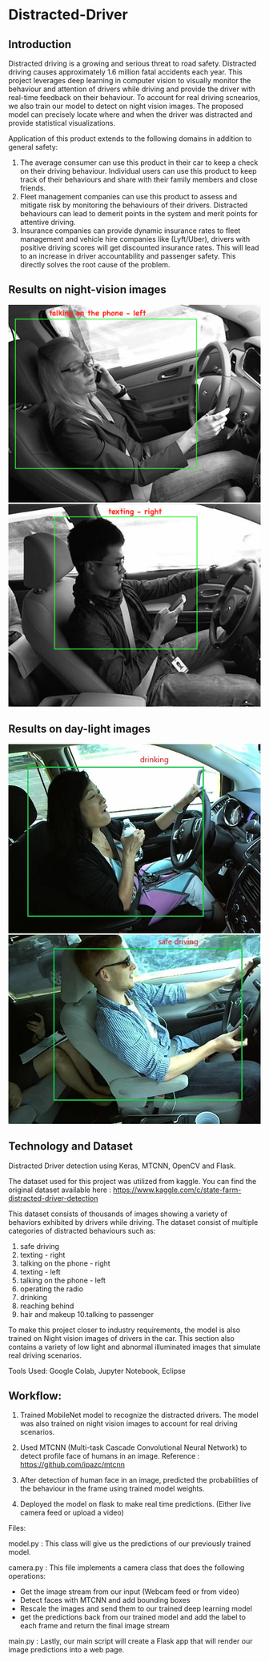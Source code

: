 # Distracted-Driver

## Introduction
Distracted driving is a growing and serious threat to road safety. Distracted driving causes approximately 1.6 million fatal accidents each year. This project leverages deep learning in computer vision to visually monitor the behaviour and attention of drivers while driving and provide the driver with real-time feedback on their behaviour. To account for real driving scnearios, we also train our model to detect on night vision images. The proposed model can precisely locate where and when the driver was distracted and provide statistical visualizations.

Application of this product extends to the following domains in addition to general safety:
1. The average consumer can use this product in their car to keep a check on their driving behaviour. Individual users can use this product to keep track of their behaviours and share with their family members and close friends.
2. Fleet management companies can use this product to assess and mitigate risk by monitoring the behaviours of their drivers. Distracted behaviours can lead to demerit points in the system and merit points for attentive driving.
3. Insurance companies can provide dynamic insurance rates to fleet management and vehicle hire companies like (Lyft/Uber), drivers with positive driving scores will get discounted insurance rates. This will lead to an increase in driver accountability and passenger safety. This directly solves the root cause of the problem.

## Results on night-vision images
![Talking](images/2.png)
![Texting](images/3.png)

## Results on day-light images
![drinking](images/6.jpeg)
![Safe](images/7.jpeg)


## Technology and Dataset
Distracted Driver detection using Keras, MTCNN, OpenCV and Flask.

The dataset used for this project was utilized from kaggle. You can find the original dataset available here : https://www.kaggle.com/c/state-farm-distracted-driver-detection

This dataset consists of thousands of images showing a variety of behaviors exhibited by drivers while driving. The dataset consist of multiple categories of distracted behaviours such as: 
1. safe driving
2. texting - right
3. talking on the phone - right
4. texting - left
5. talking on the phone - left
6. operating the radio
7. drinking
8. reaching behind
9. hair and makeup
10.talking to passenger

To make this project closer to industry requirements, the model is also trained on Night vision images of drivers in the car. This section also contains a variety of low light and abnormal illuminated images that simulate real driving scenarios.

Tools Used: Google Colab, Jupyter Notebook, Eclipse

## Workflow:

1. Trained MobileNet model to recognize the distracted drivers. The model was also trained on night vision images to account for real driving scenarios.

2. Used MTCNN (Multi-task Cascade Convolutional Neural Network) to detect profile face of humans in an image.
Reference : https://github.com/ipazc/mtcnn

3. After detection of human face in an image, predicted the probabilities of the behaviour in the frame using trained model weights.

4. Deployed the model on flask to make real time predictions. (Either live camera feed or upload a video)


Files:

model.py : This class will give us the predictions of our previously trained model.

camera.py : This file implements a camera class that does the following operations: 

- Get the image stream from our input (Webcam feed or from video)
- Detect faces with MTCNN and add bounding boxes
- Rescale the images and send them to our trained deep learning model 
- get the predictions back from our trained model and add the label to each frame and return the final image stream

main.py : Lastly, our main script will create a Flask app that will render our image predictions into a web page.
